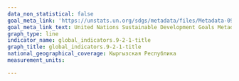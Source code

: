 ```yaml
---
data_non_statistical: false
goal_meta_link: 'https://unstats.un.org/sdgs/metadata/files/Metadata-09-02-01.pdf '
goal_meta_link_text: United Nations Sustainable Development Goals Metadata (PDF 217 KB)
graph_type: line
indicator_name: global_indicators.9-2-1-title
graph_title: global_indicators.9-2-1-title
national_geographical_coverage: Кыргызская Республика
measurement_units: 

---
```

